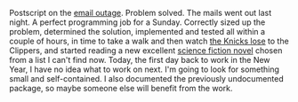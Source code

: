 Postscript on the <a href="http://scripting.com/2020/01/05/175213.html">email outage</a>. Problem solved. The mails went out last night. A perfect programming job for a Sunday. Correctly sized up the problem, determined the solution, implemented and tested all within a couple of hours, in time to take a walk and then watch <a href="https://www.nydailynews.com/sports/basketball/knicks/ny-marcus-morris-rj-barrett-paul-george-kawhi-leonard-la-clippers-20200105-mqwpur4yancmhm5qhgypicfs7a-story.html">the Knicks lose</a> to the Clippers, and started reading a new excellent <a href="https://en.wikipedia.org/wiki/The_Man_Who_Fell_to_Earth_(novel)">science fiction novel</a> chosen from a list I can't find now. Today, the first day back to work in the New Year, I have no idea what to work on next. I'm going to look for something small and self-contained. I also documented the previously undocumented package, so maybe someone else will benefit from the work. 

